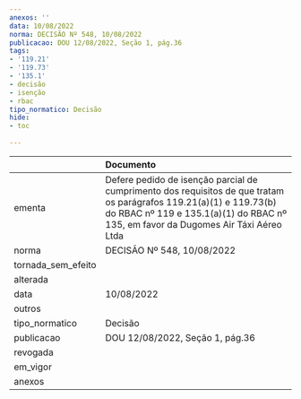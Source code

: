 ```yaml
---
anexos: ''
data: 10/08/2022
norma: DECISÃO Nº 548, 10/08/2022
publicacao: DOU 12/08/2022, Seção 1, pág.36
tags:
- '119.21'
- '119.73'
- '135.1'
- decisão
- isenção
- rbac
tipo_normatico: Decisão
hide: 
- toc 
 
---
```


|                    | Documento                                                                                                                                                                                                |
|:-------------------|:---------------------------------------------------------------------------------------------------------------------------------------------------------------------------------------------------------|
| ementa             | Defere pedido de isenção parcial de cumprimento dos requisitos de que tratam os parágrafos 119.21(a)(1) e 119.73(b) do RBAC nº 119 e 135.1(a)(1) do RBAC nº 135, em favor da Dugomes Air Táxi Aéreo Ltda |
| norma              | DECISÃO Nº 548, 10/08/2022                                                                                                                                                                               |
| tornada_sem_efeito |                                                                                                                                                                                                          |
| alterada           |                                                                                                                                                                                                          |
| data               | 10/08/2022                                                                                                                                                                                               |
| outros             |                                                                                                                                                                                                          |
| tipo_normatico     | Decisão                                                                                                                                                                                                  |
| publicacao         | DOU 12/08/2022, Seção 1, pág.36                                                                                                                                                                          |
| revogada           |                                                                                                                                                                                                          |
| em_vigor           |                                                                                                                                                                                                          |
| anexos             |                                                                                                                                                                                                          |